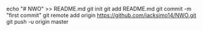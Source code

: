 echo "# NWO" >> README.md
git init
git add README.md
git commit -m "first commit"
git remote add origin https://github.com/jacksimo14/NWO.git
git push -u origin master
